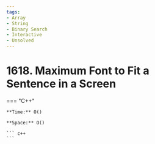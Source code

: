 ```yaml
---
tags:
- Array
- String
- Binary Search
- Interactive
- Unsolved
---
```



# 1618. Maximum Font to Fit a Sentence in a Screen

=== "C++"

    **Time:** O()

    **Space:** O()

    ``` c++
    ```